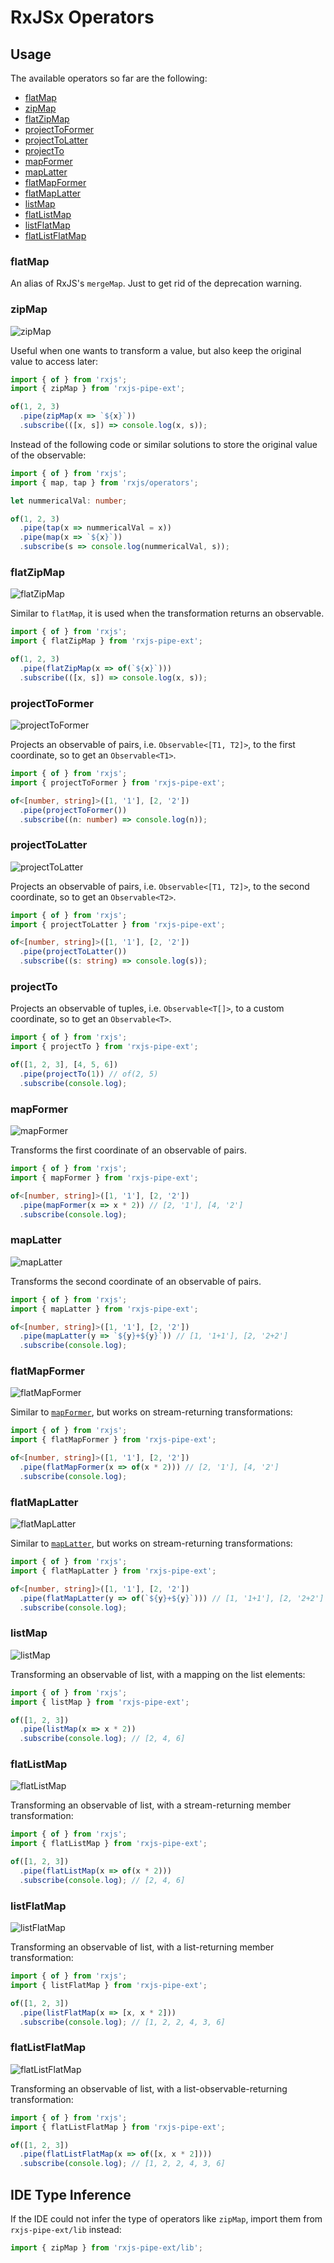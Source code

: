 # RxJSx Operators

## Usage

The available operators so far are the following:

-  [flatMap](#flatmap)
-  [zipMap](#zipmap)
-  [flatZipMap](#flatzipmap)
-  [projectToFormer](#projecttoformer)
-  [projectToLatter](#projecttolatter)
-  [projectTo](#projectto)
-  [mapFormer](#mapformer)
-  [mapLatter](#maplatter)
-  [flatMapFormer](#flatmapformer)
-  [flatMapLatter](#flatmaplatter)
-  [listMap](#listmap)
-  [flatListMap](#flatlistmap)
-  [listFlatMap](#listflatmap)
-  [flatListFlatMap](#flatlistflatmap)

### flatMap

An alias of RxJS's `mergeMap`. Just to get rid of the deprecation warning.

### zipMap

![zipMap](marbles/png/zipMap.png)

Useful when one wants to transform a value, but also keep the original value to access later:

```typescript
import { of } from 'rxjs';
import { zipMap } from 'rxjs-pipe-ext';

of(1, 2, 3)
  .pipe(zipMap(x => `${x}`))
  .subscribe(([x, s]) => console.log(x, s));
```

Instead of the following code or similar solutions to store the original value of the observable:

```typescript
import { of } from 'rxjs';
import { map, tap } from 'rxjs/operators';

let nummericalVal: number;

of(1, 2, 3)
  .pipe(tap(x => nummericalVal = x))
  .pipe(map(x => `${x}`))
  .subscribe(s => console.log(nummericalVal, s));
```

### flatZipMap

![flatZipMap](marbles/png/flatZipMap.png)

Similar to `flatMap`, it is used when the transformation returns an observable.

```typescript
import { of } from 'rxjs';
import { flatZipMap } from 'rxjs-pipe-ext';

of(1, 2, 3)
  .pipe(flatZipMap(x => of(`${x}`)))
  .subscribe(([x, s]) => console.log(x, s));
```

### projectToFormer

![projectToFormer](marbles/png/projectToFormer.png)

Projects an observable of pairs, i.e. `Observable<[T1, T2]>`, to the first coordinate,
so to get an `Observable<T1>`.

```typescript
import { of } from 'rxjs';
import { projectToFormer } from 'rxjs-pipe-ext';

of<[number, string]>([1, '1'], [2, '2'])
  .pipe(projectToFormer())
  .subscribe((n: number) => console.log(n));
```

### projectToLatter

![projectToLatter](marbles/png/projectToLatter.png)

Projects an observable of pairs, i.e. `Observable<[T1, T2]>`, to the second coordinate,
so to get an `Observable<T2>`.

```typescript
import { of } from 'rxjs';
import { projectToLatter } from 'rxjs-pipe-ext';

of<[number, string]>([1, '1'], [2, '2'])
  .pipe(projectToLatter())
  .subscribe((s: string) => console.log(s));
```

### projectTo

Projects an observable of tuples, i.e. `Observable<T[]>`, to a custom coordinate,
so to get an `Observable<T>`.

```typescript
import { of } from 'rxjs';
import { projectTo } from 'rxjs-pipe-ext';

of([1, 2, 3], [4, 5, 6])
  .pipe(projectTo(1)) // of(2, 5)
  .subscribe(console.log);
```

### mapFormer

![mapFormer](marbles/png/mapFormer.png)

Transforms the first coordinate of an observable of pairs.

```typescript
import { of } from 'rxjs';
import { mapFormer } from 'rxjs-pipe-ext';

of<[number, string]>([1, '1'], [2, '2'])
  .pipe(mapFormer(x => x * 2)) // [2, '1'], [4, '2']
  .subscribe(console.log);
```

### mapLatter

![mapLatter](marbles/png/mapLatter.png)

Transforms the second coordinate of an observable of pairs.

```typescript
import { of } from 'rxjs';
import { mapLatter } from 'rxjs-pipe-ext';

of<[number, string]>([1, '1'], [2, '2'])
  .pipe(mapLatter(y => `${y}+${y}`)) // [1, '1+1'], [2, '2+2']
  .subscribe(console.log);
```

### flatMapFormer

![flatMapFormer](marbles/png/flatMapFormer.png)

Similar to [`mapFormer`](#mapformer), but works on stream-returning transformations:

```typescript
import { of } from 'rxjs';
import { flatMapFormer } from 'rxjs-pipe-ext';

of<[number, string]>([1, '1'], [2, '2'])
  .pipe(flatMapFormer(x => of(x * 2))) // [2, '1'], [4, '2']
  .subscribe(console.log);
```

### flatMapLatter

![flatMapLatter](marbles/png/flatMapLatter.png)

Similar to [`mapLatter`](#maplatter), but works on stream-returning transformations:

```typescript
import { of } from 'rxjs';
import { flatMapLatter } from 'rxjs-pipe-ext';

of<[number, string]>([1, '1'], [2, '2'])
  .pipe(flatMapLatter(y => of(`${y}+${y}`))) // [1, '1+1'], [2, '2+2']
  .subscribe(console.log);
```

### listMap

![listMap](marbles/png/listMap.png)

Transforming an observable of list, with a mapping on the list elements:

```typescript
import { of } from 'rxjs';
import { listMap } from 'rxjs-pipe-ext';

of([1, 2, 3])
  .pipe(listMap(x => x * 2))
  .subscribe(console.log); // [2, 4, 6]
```

### flatListMap

![flatListMap](marbles/png/flatListMap.png)

Transforming an observable of list, with a stream-returning member transformation:

```typescript
import { of } from 'rxjs';
import { flatListMap } from 'rxjs-pipe-ext';

of([1, 2, 3])
  .pipe(flatListMap(x => of(x * 2)))
  .subscribe(console.log); // [2, 4, 6]
```

### listFlatMap

![listFlatMap](marbles/png/listFlatMap.png)

Transforming an observable of list, with a list-returning member transformation:

```typescript
import { of } from 'rxjs';
import { listFlatMap } from 'rxjs-pipe-ext';

of([1, 2, 3])
  .pipe(listFlatMap(x => [x, x * 2]))
  .subscribe(console.log); // [1, 2, 2, 4, 3, 6]
```

### flatListFlatMap

![flatListFlatMap](marbles/png/flatListFlatMap.png)

Transforming an observable of list, with a list-observable-returning transformation:

```typescript
import { of } from 'rxjs';
import { flatListFlatMap } from 'rxjs-pipe-ext';

of([1, 2, 3])
  .pipe(flatListFlatMap(x => of([x, x * 2])))
  .subscribe(console.log); // [1, 2, 2, 4, 3, 6]
```

## IDE Type Inference

If the IDE could not infer the type of operators like `zipMap`, import them from
`rxjs-pipe-ext/lib` instead:

```typescript
import { zipMap } from 'rxjs-pipe-ext/lib';
```
